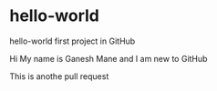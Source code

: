 # hello-world
hello-world first project in GitHub

Hi My name is Ganesh Mane and I am new to GitHub

This is anothe pull request
